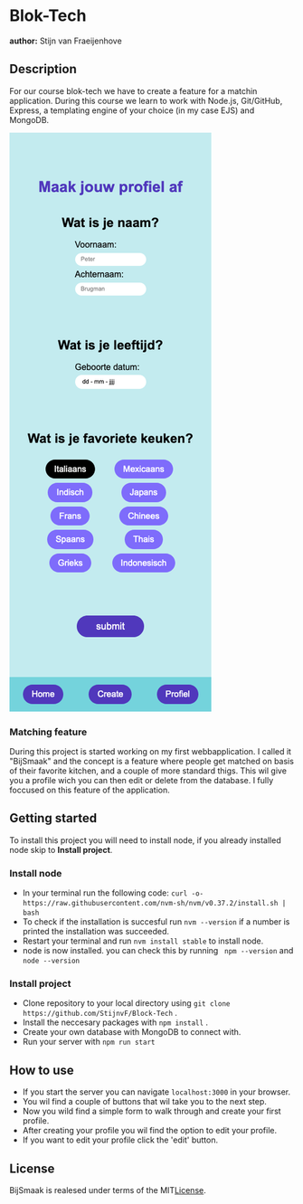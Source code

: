 # Blok-Tech
**author:** Stijn van Fraeijenhove

## Description
For our course blok-tech we have to create a feature for a matchin application. During this course we learn to work with Node.js, Git/GitHub, Express, a templating engine of your choice (in my case EJS) and MongoDB.

<img src="Wiki_img/Screen Shot Readme.png" alt="">

### Matching feature
During this project is started working on my first webbapplication. I called it "BijSmaak" and the concept is a feature where people get matched on basis of their favorite kitchen, and a couple of more standard thigs. This wil give you a profile wich you can then edit or delete from the database. I fully foccused on this feature of the application.


## Getting started
To install this project you will need to install node, if you already installed node skip to **Install project**.

### Install node
* In your terminal run the following code:
```curl -o- https://raw.githubusercontent.com/nvm-sh/nvm/v0.37.2/install.sh | bash```
* To check if the installation is succesful run ```nvm --version``` if a number is printed the installation was succeeded.
* Restart your terminal and run ```nvm install stable``` to install node.
* node is now installed. you can check this by running  ``` npm --version``` and ```node --version```

### Install project
* Clone repository to your local directory using `git clone https://github.com/StijnvF/Block-Tech` .
* Install the neccesary packages with `npm install` .
* Create your own database with MongoDB to connect with.
* Run your server with `npm run start`

## How to use
* If you start the server you can navigate `localhost:3000` in your browser.
* You wil find a  couple of buttons that wil take you to the next step.
* Now you wild find a simple form to walk through and create your first profile.
* After creating your profile you wil find the option to edit your profile.
* If you want to edit your profile click the 'edit' button.

## License
BijSmaak is realesed under terms of the MIT[License](https://github.com/StijnvF/Block-Tech/blob/main/LICENSE).
